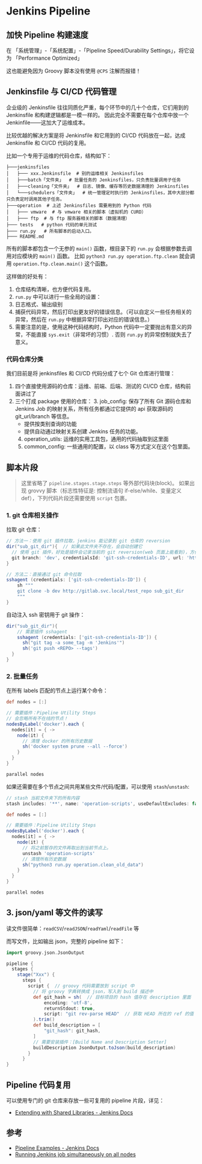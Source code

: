 # Jenkins Pipeline


## 加快 Pipeline 构建速度

在 「系统管理」-「系统配置」-「Pipeline Speed/Durability Settings」，将它设为 「Performance Optimized」

这也能避免因为 Groovy 脚本没有使用 `@CPS` 注解而报错！


## Jenkinsfile 与 CI/CD 代码管理

企业级的 Jenkinsfile 往往同质化严重，每个环节中的几十个仓库，它们用到的 Jenkinsfile 和构建逻辑都是一模一样的。
因此完全不需要在每个仓库中放一个 Jenkinfile——这加大了运维成本。

比较优越的解决方案是将 Jenkinsfile 和它用到的 CI/CD 代码放在一起，达成 Jenkinsfile 和 CI/CD 代码的复用。

比如一个专用于运维的代码仓库，结构如下：

```tree
├───jenkinsfiles
│   ├─── xxx.Jenkinsfile  # 别的运维相关 Jenkinsfiles
│   ├───batch「文件夹」  # 批量任务的 Jenkinsfiles，只负责批量调用子任务
│   ├───cleaning「文件夹」  # 日志、镜像、缓存等历史数据清理的 Jenkinsfiles
│   └───schedulers「文件夹」  # 统一管理定时执行的 Jenkinsfiles，其中大部分都只负责定时调用其他子任务。
├───operation  # 上述 Jenkinsfiles 需要用到的 Python 代码
│   ├─── vmware  # 与 vmware 相关的脚本（虚拟机的 CURD）
│   ├─── ftp  # 与 ftp 服务器相关的脚本（数据清理）
├─── tests   # python 代码的单元测试
├─── run.py   # 所有脚本的启动入口。
├─── README.md
```

所有的脚本都包含一个无参的 `main()` 函数，根目录下的 `run.py` 会根据参数去调用对应模块的 `main()` 函数。
比如 `python3 run.py operation.ftp.clean` 就会调用 `operation.ftp.clean.main()` 这个函数。

这样做的好处有：

1. 仓库结构清晰，也方便代码复用。
2. `run.py` 中可以进行一些全局的设置：
  1. 日志格式、输出级别
  2. 捕获代码异常，然后打印出更友好的错误信息。（可以自定义一些任务相关的异常，然后在 `run.py` 中根据异常打印出对应的错误信息。）
  3. 需要注意的是，使用这种代码结构时，Python 代码中一定要抛出有意义的异常，不能直接 `sys.exit`（非常坏的习惯）. 否则 `run.py` 的异常控制就失去了意义。


### 代码仓库分类

我们目前是将 jenkinsfiles 和 CI/CD 代码分成了七个 Git 仓库进行管理：

1. 四个直接使用源码的仓库：运维、前端、后端、测试的 CI/CD 仓库，结构前面讲过了
1. 三个打成 package 使用的仓库：
   3. job_config: 保存了所有 Git 源码仓库和 Jenkins Job 的映射关系，所有任务都通过它提供的 api 获取源码的 git_url/branch 等信息。
      - 提供按类别查询的功能
      - 提供自动通过映射关系创建 Jenkins 任务的功能。
   4. operation_utils: 运维的实用工具包，通用的代码抽取到这里面 
   6. common_config: 一些通用的配置，以 class 等方式定义在这个包里面。


## 脚本片段

>这里省略了 `pipeline.stages.stage.steps` 等外部代码块(block)。
如果出现 grovvy 脚本（标志性特征是: 控制流语句 if-else/while、变量定义 def），下列代码片段还需要使用 `script` 包裹。


### 1. git 仓库相关操作

拉取 git 仓库：
```groovy
// 方法一：使用 git 插件拉取，jenkins 能记录到 git 仓库的 reversion
dir("sub_git_dir"){  // 如果此文件夹不存在，会自动创建它
  // 使用 git 插件，好处是插件会记录当前的 git reversion(web 页面上能看到)，方便排查。
  git branch: 'dev', credentialsId: 'git-ssh-credentials-ID', url: 'http://gitlab.svc.local/test_repo'
}

// 方法二：直接通过 git 命令拉取
sshagent (credentials: ['git-ssh-credentials-ID']) {
    sh """
    git clone -b dev http://gitlab.svc.local/test_repo sub_git_dir
    """
}
```

自动注入 ssh 密钥用于 git 操作：

```groovy
dir("sub_git_dir"){
    // 需要插件 sshagent
    sshagent (credentials: ['git-ssh-credentials-ID']) {
      sh("git tag -a some_tag -m 'Jenkins'")
      sh('git push <REPO> --tags')
  }
}
```

### 2. 批量任务

在所有 labels 匹配的节点上运行某个命令：

```groovy
def nodes = [:]

// 需要插件：Pipeline Utility Steps
// 会忽略所有不在线的节点！
nodesByLabel('docker').each {
  nodes[it] = { ->
    node(it) {
      // 清理 docker 的所有历史数据
      sh('docker system prune --all --force')
    }
  }
}

parallel nodes
```

如果还需要在多个节点之间共用某些文件/代码/配置，可以使用 `stash`/`unstash`:

```groovy
// stash 当前文件夹下的所有内容
stash includes: '**', name: 'operation-scripts', useDefaultExcludes: false

def nodes = [:]

// 需要插件：Pipeline Utility Steps
nodesByLabel('docker').each {
  nodes[it] = { ->
    node(it) {
      // 将之前暂存的文件再取出到当前节点上。
      unstash 'operation-scripts'
      // 清理所有历史数据
      sh("python3 run.py operation.clean_old_data")
    }
  }
}

parallel nodes
```

## 3. json/yaml 等文件的读写

读文件很简单：`readCSV`/`readJSON`/`readYaml`/`readFile` 等

而写文件，比如输出 json，完整的 pipeline 如下：

```groovy
import groovy.json.JsonOutput

pipeline {
  stages {
    stage("Xxx") {
      steps {
        script {  // groovy 代码需要放到 script 中
          // 将 groovy 字典转换成 json，写入到 build 描述中
          def git_hash = sh(  // 目标项目的 hash 值存在 description 里面
              encoding: 'utf-8',
              returnStdout: true,
              script: "git rev-parse HEAD"  // 获取 HEAD 所在的 ref 的值
          ).trim()
          def build_description = [
              "git_hash": git_hash,
          ]
          // 需要安装插件：[Build Name and Description Setter]
          buildDescription JsonOutput.toJson(build_description)
        }
      }
}
```

## Pipeline 代码复用

可以使用专门的 git 仓库来存放一些可复用的 pipeline 片段，详见：

- [Extending with Shared Libraries - Jenkins Docs](https://www.jenkins.io/doc/book/pipeline/shared-libraries/)


## 参考

- [Pipeline Examples - Jenkins Docs](https://jenkins.io/doc/pipeline/examples)
- [Running Jenkins job simultaneously on all nodes](https://stackoverflow.com/questions/17286614/running-jenkins-job-simultaneously-on-all-nodes#answer-61692506)
